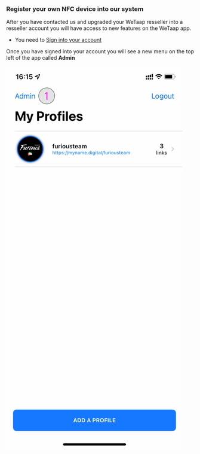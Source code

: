 ### **Register your own NFC device into our system** <a name="register-nfc-device"></a>

After you have contacted us and upgraded your WeTaap resseller into a resseller account you will have access to new features on the WeTaap app.

- You need to [Sign into your account](../tutorials/how-to-sign-in.md)

Once you have signed into your account you will see a new menu on the top left of the app called **Admin**

![Edit a profile details](../images/resseller/resseller-1.jpg)